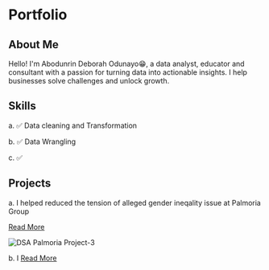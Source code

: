 # Portfolio
<!--Section 1: Introduce your self-->
## About Me

Hello! I'm Abodunrin Deborah Odunayo😁, a data analyst, educator and consultant with a passion for turning data into actionable insights. I help businesses solve challenges and unlock growth.

<!--Mention your top/relevant skills here- core and soft skills-->
## Skills
a. ✅ Data cleaning and Transformation

b. ✅ Data Wrangling

c. ✅ 

## Projects
a. I helped reduced the tension of alleged gender ineqality issue at Palmoria Group

[Read More](https://github.com/Empress-1stlady/Palmoria-Gender-Analysis)

![DSA Palmoria Project-3](https://github.com/user-attachments/assets/b1e0c007-a5a1-4e8a-bc12-248fa518bf27)

b. I 
[Read More](https://github.com/Empress-1stlady/Kultra-Mega-Stores-Inventory)

